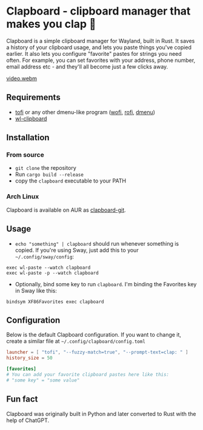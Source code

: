 # Clapboard - clipboard manager that makes you clap 👏

Clapboard is a simple clipboard manager for Wayland, built in Rust. It saves a history of your clipboard usage, and lets you paste things you've copied earlier. It also lets you configure "favorite" pastes for strings you need often. For example, you can set favorites with your address, phone number, email address etc - and they'll all become just a few clicks away.

[video.webm](https://user-images.githubusercontent.com/55081/211161880-63bb628c-e43d-4e46-9e77-85b5cabb8318.webm)

## Requirements

- [tofi](https://github.com/philj56/tofi) or any other dmenu-like program ([wofi](https://hg.sr.ht/~scoopta/wofi), [rofi](https://github.com/lbonn/rofi), [dmenu](https://github.com/nyyManni/dmenu-wayland))
- [wl-clipboard](https://github.com/bugaevc/wl-clipboard)

## Installation

### From source

- `git clone` the repository
- Run `cargo build --release`
- copy the `clapboard` executable to your PATH

### Arch Linux

Clapboard is available on AUR as [clapboard-git](https://aur.archlinux.org/packages/clapboard-git).

## Usage

- `echo "something" | clapboard` should run whenever something is copied. If you're using Sway, just add this to your `~/.config/sway/config`:

```
exec wl-paste --watch clapboard
exec wl-paste -p --watch clapboard
```

- Optionally, bind some key to run `clapboard`. I'm binding the Favorites key in Sway like this:
```
bindsym XF86Favorites exec clapboard
```

## Configuration

Below is the default Clapboard configuration. If you want to change it, create a similar file at `~/.config/clapboard/config.toml`

```toml
launcher = [ "tofi", "--fuzzy-match=true", "--prompt-text=clap: " ]
history_size = 50

[favorites]
# You can add your favorite clipboard pastes here like this:
# "some key" = "some value"
```

## Fun fact

Clapboard was originally built in Python and later converted to Rust with the help of ChatGPT.
